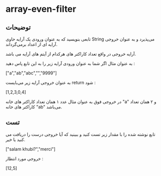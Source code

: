 # array-even-filter

## توضیحات

تابعی بنویسید که به عنوان ورودی یک آرایه حاوی String می‌پذیرد و به عنوان خروجی آرایه ای از اعداد برمی‌گرداند.

آرایه خروجی در واقع تعداد کاراکتر های هرکدام از آیتم های آرایه می باشد.

به عنوان مثال اگر شما به عنوان ورودی آرایه زیر را به این تابع پاس دهید :

["a","ab","abc","","9999"]

به عنوان خروجی آرایه زیر می‌بایست return شود :

[1,2,3,0,4]

در خروجی فوق به عنوان مثال عدد ۱ همان تعداد کاراکتر های خانه "a" و ۲ همان تعداد کاراکتر های خانه "ab" می‌باشد.

## تست

تابع نوشته شده را با مقدار زیر تست کنید و ببینید که آیا خروجی درست را دریافت می کنید یا خیر.

["salam khubi?","merci"]

خروجی مورد انتظار :

[12,5]
